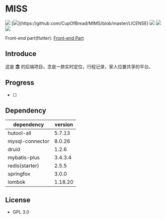 # MISS
[![](https://img.shields.io/badge/JDK-11-brightgreen.svg?colorB=469C00&logo=java)]()
[![](https://img.shields.io/github/license/CupOfBread/MISS?)](https://github.com/CupOfBread/MIMS/blob/master/LICENSE)
![](https://img.shields.io/github/commit-activity/m/CupOfBread/MISS?color=brightgreen)
![](https://img.shields.io/github/repo-size/CupOfBread/MISS)
[![](https://img.shields.io/github/stars/CupOfBread/MISS.svg?label=Stars&logo=github)](https://github.com/CupOfBread/MIMS/stargazers)

Front-end part(flutter): [Front-end Part](https://github.com/CupOfBread/MISS_flutter)

## Introduce

这是 **念** 的后端项目。念是一款实时定位，行程记录，家人位置共享的平台。

## Progress
- [ ] 

## Dependency
| dependency | version |
|  ----  | ----  |
| hutool-all  | 5.7.13 |
| mysql-connector | 8.0.26 |
| druid | 1.2.6 |
| mybatis-plus | 3.4.3.4 |
| redis(starter) | 2.5.5 |
| springfox | 3.0.0 |
| lombok | 1.18.20 |

## License
- GPL 3.0